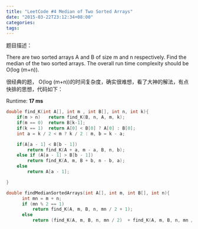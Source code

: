 ```yaml
---
title: "LeetCode #4 Median of Two Sorted Arrays"
date: "2015-03-22T23:12:34+08:00"
categories:
tags:
---
```


                                            
题目描述：

There are two sorted arrays A and B of size m and n respectively. Find the median of the two sorted arrays. The overall run time complexity should be O(log (m+n)).


很经典的题， O(log (m+n))的时间复杂度，确实很难想，看了大神的解法，有点快排的思想，代码如下：


Runtime: <strong>17 ms</strong>


```cpp
double find_K(int A[], int m , int B[], int n, int k){
    if(m > n)   return find_K(B, n, A, m, k);
    if(m == 0)  return B[k-1];
    if(k == 1)  return A[0] < B[0] ? A[0] : B[0];
    int a = k / 2 < m ? k / 2 : m, b = k - a;

    if(A[a - 1] < B[b - 1])
        return find_K(A + a, m - a, B, n, b);
    else if (A[a - 1] > B[b - 1])
        return find_K(A, m, B + b, n - b, a);
    else
        return A[a - 1];

}

double findMedianSortedArrays(int A[], int m, int B[], int n){
      int mn = m + n;
      if (mn % 2 == 1)
          return find_K(A, m, B, n, mn / 2 + 1);
      else
          return (find_K(A, m, B, n, mn / 2)  + find_K(A, m, B, n, mn / 2 + 1)) / 2;
